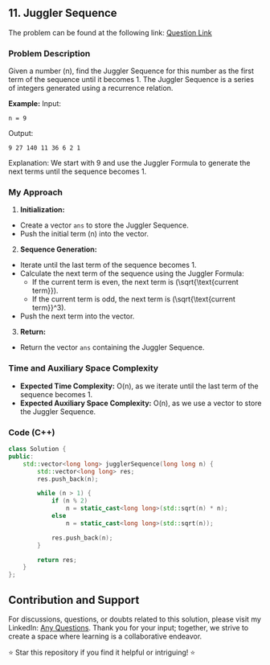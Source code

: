 ## 11. Juggler Sequence

The problem can be found at the following link: [Question Link](https://www.geeksforgeeks.org/problems/juggler-sequence3930/1)

### Problem Description

Given a number \(n\), find the Juggler Sequence for this number as the first term of the sequence until it becomes 1. The Juggler Sequence is a series of integers generated using a recurrence relation.

**Example:**
Input:
```
n = 9
```
Output:
```
9 27 140 11 36 6 2 1
```
Explanation:
We start with 9 and use the Juggler Formula to generate the next terms until the sequence becomes 1.

### My Approach

1. **Initialization:**
- Create a vector `ans` to store the Juggler Sequence.
- Push the initial term \(n\) into the vector.

2. **Sequence Generation:**
- Iterate until the last term of the sequence becomes 1.
- Calculate the next term of the sequence using the Juggler Formula: 
  - If the current term is even, the next term is \(\sqrt{\text{current term}}\).
  - If the current term is odd, the next term is \(\sqrt{\text{current term}}^3\).
- Push the next term into the vector.

3. **Return:**
- Return the vector `ans` containing the Juggler Sequence.

### Time and Auxiliary Space Complexity

- **Expected Time Complexity:** O(n), as we iterate until the last term of the sequence becomes 1.
- **Expected Auxiliary Space Complexity:** O(n), as we use a vector to store the Juggler Sequence.

### Code (C++)

```cpp
class Solution {
public:
    std::vector<long long> jugglerSequence(long long n) {
        std::vector<long long> res;
        res.push_back(n);

        while (n > 1) {
            if (n % 2)
                n = static_cast<long long>(std::sqrt(n) * n);
            else
                n = static_cast<long long>(std::sqrt(n));

            res.push_back(n);
        }

        return res;
    }
};
```

## Contribution and Support

For discussions, questions, or doubts related to this solution, please visit my LinkedIn: [Any Questions](https://www.linkedin.com/in/het-patel-8b110525a/). Thank you for your input; together, we strive to create a space where learning is a collaborative endeavor.

⭐ Star this repository if you find it helpful or intriguing! ⭐
